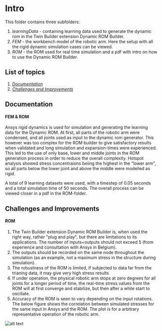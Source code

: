 # Intro
This folder contains three subfolders:
1. *learningData* - containing learning data used to generate the dynamic rom in the Twin Builder extension Dynamic ROM Builder.
2. *FEM* - the workbench model of the robotic arm. Here the setup with all the rigid dynamic simulation cases can be viewed.
3. *ROM* - the ROM used for real time simulation and a pdf with intro on how to use the Dynamic ROM Builder.

## List of topics
1. [*Documentation*](#of2)
2. [*Challenges and Improvements*](#of3)

<a name="of2"></a>
## Documentation
#### FEM & ROM
Ansys rigid dynamics is used for simulation and generating the learning data for the Dynamic ROM. 
At first, all parts of the robotic arm were condensed, and all joints used as input to the dynamic rom generator. 
This however was too complex for the ROM builder to give satisfactory results when validated and long simulation and expansion-times were experienced. This led to the use of only base, lower and middle joints in the ROM generation process in order to reduce the overall complexity.
Hotspot analysis showed stress concentraions beiing the highest in the "lower arm", so all parts below the lower joint and above the middle were modelled as rigid.


A total of 9 learning datasets were used, with a timestep of 0.05 seconds and a total simulation time of 50 seconds. The overall process can be viewed closer in a pdf in the ROM-folder.


<a name="of3"></a>
## Challenges and Improvements
#### ROM
1. The Twin Builder extension Dynamic ROM Builder is, when used the right way, rather "plug and play", but there are limitations to its applications. The number of inputs+outputs should not exceed 5 (from experience and consultation with Ansys in Belgium).
2. The outputs should be recorded on the same node throughout the simulation (as an example, not a maximum stress in the structure during simulation).
3. The robustness of the ROM is limited, if subjected to data far from the trianing data, it may give very high stress results
4. If under operation, the physical robotic arm stops at zero degrees for all joints for a longer period of time, the real-time stress values from the ROM will at first converge and stabilize, but then after a while start to oscillate.
5. Accuracy of the ROM is seen to vary depending on the input rotations. The below figure shows the correlation between simulated stresses for the same input in Ansys and the ROM. The plot is for a arbitrary representative operation of the robotic arm.

![alt text](https://github.com/EDRoMedeso/Summer-Intern-Project-2019/blob/master/FEM%26ROM/ROM/ComparisonPlot.PNG)



